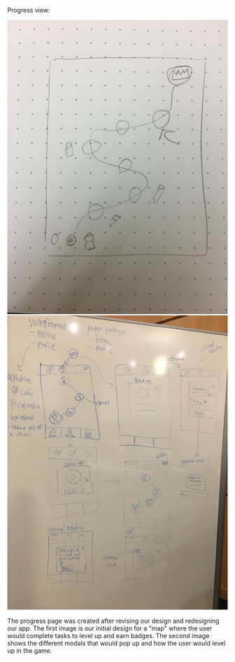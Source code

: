 Progress view:

![Initial Progress Sketch](map.jpg)
![Levels](map2.jpg)

The progress page was created after revising our design and redesigning our app. The first image is our initial design for a "map" where the user would complete tasks to level up and earn badges. The second image shows the different modals that would pop up and how the user would level up in the game. 